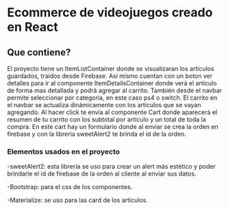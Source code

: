 # Ecommerce de videojuegos creado en React

## Que contiene?

El proyecto tiene un ItemListContainer donde se visualizaran los artículos guardados, traídos desde Firebase.
Así mismo cuentan con un boton ver detalles para ir al componente ItemDetailsContainer donde verá el artículo de forma mas detallada y podrá agregar al carrito.
También desde el navbar permite seleccionar por categoria, en este caso ps4 o switch. 
El carrito en el navbar se actualiza dinámicamente con los artículos que se vayan agregando. Al hacer click te envía al componente Cart donde aparecerá el resumen de tu carrito con los subtotal por artículo y un total de toda la compra. En este cart hay un formulario donde al enviar se crea la orden en firebase y con la libreria sweetAlert2 te brinda el id de la orden.

### Elementos usados en el proyecto

-sweetAlert2: esta librería se uso para crear un alert más estético y poder brindarle el id de firebase de la orden al cliente al enviar sus datos.

-Bootstrap: para el css de los componentes.

-Materialize: se uso para las card de los artículos.

